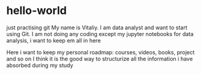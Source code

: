 # hello-world
just practising git
My name is Vitaliy. I am data analyst and want to start using Git. I am not doing any coding except my jupyter notebooks for data analysis, i want to keep em all in here

Here i want to keep my personal roadmap: courses, videos, books, project and so on
I think it is the good way to structurize all the information i have absorbed during my study
